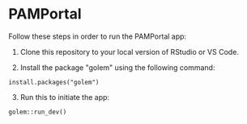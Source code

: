 # PAMPortal

Follow these steps in order to run the PAMPortal app:

1.  Clone this repository to your local version of RStudio or VS Code.

2.  Install the package "golem" using the following command:

```         
install.packages("golem")
```

3.  Run this to initiate the app:

```         
golem::run_dev()
```
